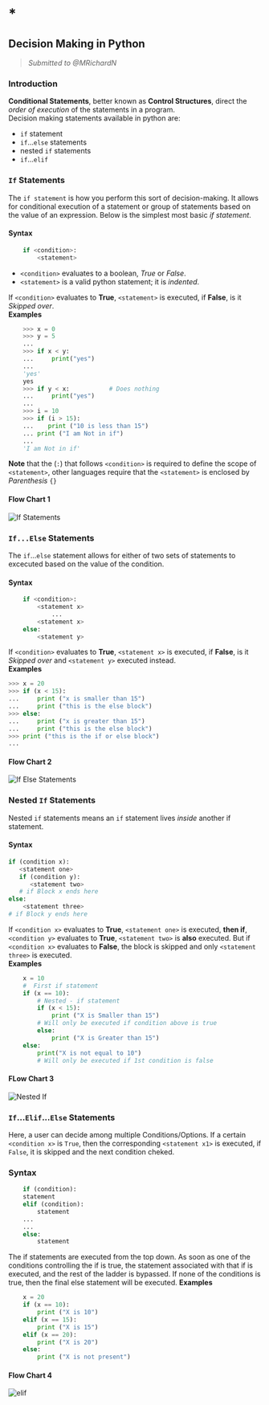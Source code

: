 # *

## Decision Making in Python

> _Submitted to @MRichardN_  

### Introduction

__Conditional Statements__, better known as __Control Structures__, direct the _order of execution_ of the statements in a program.  
Decision making statements available in python are:

- `if` statement
- `if`...`else` statements
- nested `if` statements
- `if`...`elif`

### `If` Statements

The `if statement` is how you perform this sort of decision-making. It allows for conditional execution of a statement or group of statements based on the value of an expression.
Below is the simplest most basic _if statement_.

#### Syntax

```python
    if <condition>:
        <statement>
```

- `<condition>` evaluates to a boolean, _True_ or _False_.  
- `<statement>` is a valid python statement; it is _indented_.

If `<condition>` evaluates to __True__, `<statement>` is executed, if __False__, is it _Skipped over_.  
__Examples__  

```python
    >>> x = 0
    >>> y = 5
    ...
    >>> if x < y:
    ...     print("yes")
    ...
    'yes'
    yes
    >>> if y < x:           # Does nothing
    ...     print("yes")
    ...
    >>> i = 10
    >>> if (i > 15):
    ...    print ("10 is less than 15")
    ... print ("I am Not in if")
    ...
    'I am Not in if'

```

__Note__ that the (`:`) that follows `<condition>` is required to define the scope of `<statement>`, other languages require that the `<statement>` is enclosed by _Parenthesis_ `{}`

#### Flow Chart 1

![If Statements](../Images/if_statement.jpg)

### `If...Else` Statements  

The `if`...`else` statement allows for either of two sets of statements to excecuted based on the value of the condition.  

#### Syntax

```python
    if <condition>:
        <statement x>
            ...
        <statement x>
    else:
        <statement y>
```

If `<condition>` evaluates to __True__, `<statement x>` is executed, if __False__, is it _Skipped over_ and `<statement y>` executed instead.  
__Examples__  

```python
>>> x = 20
>>> if (x < 15):
...     print ("x is smaller than 15")
...     print ("this is the else block")
>>> else:
...     print ("x is greater than 15")
...     print ("this is the else block")
>>> print ("this is the if or else block")
...
```

#### Flow Chart 2

![If Else Statements](../Images/if_else_statement.jpg)

### Nested `If` Statements  

Nested `if` statements means an `if` statement lives _inside_ another if statement.  

#### Syntax

```python
if (condition x):
   <statement one>
   if (condition y): 
      <statement two>
   # if Block x ends here
else:
    <statement three>
# if Block y ends here
```

If `<condition x>` evaluates to __True__, `<statement one>` is executed, __then if__, `<condition y>` evaluates to __True__, `<statement two>` is __also__ executed. But if `<condition x>` evaluates to __False__, the block is skipped and only `<statement three>` is executed.  
__Examples__  

```python
    x = 10
    #  First if statement
    if (x == 10):
        # Nested - if statement
        if (x < 15):
            print ("X is Smaller than 15")
        # Will only be executed if condition above is true
        else:
            print ("X is Greater than 15")
    else:
        print("X is not equal to 10")
        # Will only be executed if 1st condition is false
```

#### FLow Chart 3

![Nested If](../Images/nested_if_statement.jpg)

### `If`...`Elif`...`Else` Statements

Here, a user can decide among multiple Conditions/Options. If a certain `<condition x>` is `True`, then the corresponding `<statement x1>` is executed, if `False`, it is skipped and the next condition cheked.

### Syntax 

```python
    if (condition):
    statement
    elif (condition):
        statement
    ...
    ...
    else:
        statement
```

The if statements are executed from the top down. As soon as one of the conditions controlling the if is true, the statement associated with that if is executed, and the rest of the ladder is bypassed. If none of the conditions is true, then the final else statement will be executed.
__Examples__

```python
    x = 20
    if (x == 10):
        print ("X is 10")
    elif (x == 15):
        print ("X is 15")
    elif (x == 20):
        print ("X is 20")
    else:
        print ("X is not present")
```

#### Flow Chart 4

![elif](../Images/if-elseif-ladder.jpg)